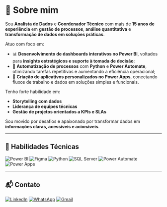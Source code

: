 # 👋 Sobre mim

Sou **Analista de Dados** e **Coordenador Técnico** com mais de **15 anos de experiência** em **gestão de processos**, **análise quantitativa** e **transformação de dados em soluções práticas**.

Atuo com foco em:

- 📊 **Desenvolvimento de dashboards interativos no Power BI**, voltados para **insights estratégicos e suporte à tomada de decisão**;
- 🤖 **Automatização de processos** com **Python** e **Power Automate**, otimizando tarefas repetitivas e aumentando a eficiência operacional;
- 📱 **Criação de aplicativos personalizados no Power Apps**, conectando fluxos de trabalho e dados em soluções simples e funcionais.

Tenho forte habilidade em:
- **Storytelling com dados**
- **Liderança de equipes técnicas**
- **Gestão de projetos orientados a KPIs e SLAs**

Sou movido por desafios e apaixonado por transformar dados em **informações claras, acessíveis e acionáveis**.

---

## 🚀 Habilidades Técnicas

![Power BI](https://img.shields.io/badge/POWER%20BI-F2C811?style=for-the-badge&logo=microsoft&logoColor=black)
![Figma](https://img.shields.io/badge/FIGMA-F24E1E?style=for-the-badge&logo=figma&logoColor=white)
![Python](https://img.shields.io/badge/PYTHON-3776AB?style=for-the-badge&logo=python&logoColor=yellow)
![SQL Server](https://img.shields.io/badge/SQL%20SERVER-CC2927?style=for-the-badge&logo=microsoft&logoColor=white)
![Power Automate](https://img.shields.io/badge/POWER%20AUTOMATE-0066FF?style=for-the-badge&logo=microsoftpowerautomate&logoColor=white)
![Power Apps](https://img.shields.io/badge/POWER%20APPS-742774?style=for-the-badge&logo=powerapps&logoColor=white)

---

## 📬 Contato

[![LinkedIn](https://img.shields.io/badge/LINKEDIN-0A66C2?style=for-the-badge&logo=linkedin&logoColor=white)](https://www.linkedin.com/in/carlos-d%C3%A2maso/)
[![WhatsApp](https://img.shields.io/badge/WHATSAPP-25D366?style=for-the-badge&logo=whatsapp&logoColor=white)](https://wa.me/+351915312326)
[![Gmail](https://img.shields.io/badge/GMAIL-EA4335?style=for-the-badge&logo=gmail&logoColor=white)](mailto:cdamaso@gmail.com)

